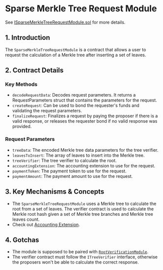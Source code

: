 # Sparse Merkle Tree Request Module

See [ISparseMerkleTreeRequestModule.sol](/solidity/interfaces/modules/request/ISparseMerkleTreeRequestModule.sol/interface.ISparseMerkleTreeRequestModule.md) for more details.

## 1. Introduction

The `SparseMerkleTreeRequestModule` is a contract that allows a user to request the calculation of a Merkle tree after inserting a set of leaves.

## 2. Contract Details

### Key Methods

- `decodeRequestData`: Decodes request parameters. It returns a RequestParameters struct that contains the parameters for the request.
- `createRequest`: Can be used to bond the requester's funds and validating the request parameters.
- `finalizeRequest`: Finalizes a request by paying the proposer if there is a valid response, or releases the requester bond if no valid response was provided.

### Request Parameters

- `treeData`: The encoded Merkle tree data parameters for the tree verifier.
- `leavesToInsert`: The array of leaves to insert into the Merkle tree.
- `treeVerifier`: The tree verifier to calculate the root.
- `accountingExtension`: The accounting extension to use for the request.
- `paymentToken`: The payment token to use for the request.
- `paymentAmount`: The payment amount to use for the request.

## 3. Key Mechanisms & Concepts

- The `SparseMerkleTreeRequestModule` uses a Merkle tree to calculate the root from a set of leaves. The verifier contract is used to calculate the Merkle root hash given a set of Merkle tree branches and Merkle tree leaves count.
- Check out [Accounting Extension](../../extensions/accounting.md).

## 4. Gotchas

- The module is supposed to be paired with [`RootVerificationModule`](../dispute/root_verification_module.md).
- The verifier contract must follow the `ITreeVerifier` interface, otherwise the proposers won't be able to calculate the correct response.
